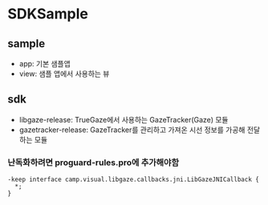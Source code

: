 # SDKSample

## sample
- app: 기본 샘플앱
- view: 샘플 앱에서 사용하는 뷰
## sdk
- libgaze-release: TrueGaze에서 사용하는 GazeTracker(Gaze) 모듈
- gazetracker-release: GazeTracker를 관리하고 가져온 시선 정보를 가공해 전달하는 모듈

### 난독화하려면 proguard-rules.pro에 추가해야함
```
-keep interface camp.visual.libgaze.callbacks.jni.LibGazeJNICallback {
  *;
}
```
